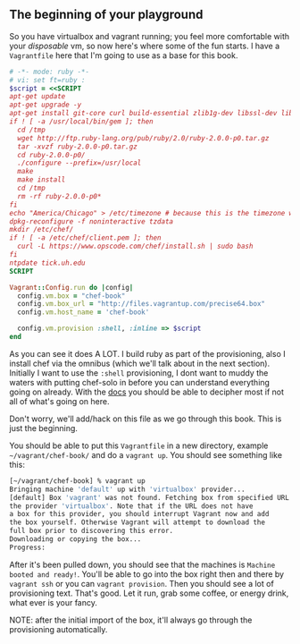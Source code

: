 The beginning of your playground
-------------------------------

So you have virtualbox and vagrant running; you feel more comfortable with your _disposable_ vm, so now here's where some of the fun starts.  I have a `Vagrantfile` here that I'm going to use as a base for this book.
```ruby
# -*- mode: ruby -*-
# vi: set ft=ruby :
$script = <<SCRIPT
apt-get update
apt-get upgrade -y
apt-get install git-core curl build-essential zlib1g-dev libssl-dev libreadline6-dev libyaml-dev -y
if ! [ -a /usr/local/bin/gem ]; then
  cd /tmp
  wget http://ftp.ruby-lang.org/pub/ruby/2.0/ruby-2.0.0-p0.tar.gz
  tar -xvzf ruby-2.0.0-p0.tar.gz
  cd ruby-2.0.0-p0/
  ./configure --prefix=/usr/local
  make
  make install
  cd /tmp
  rm -rf ruby-2.0.0-p0*
fi
echo "America/Chicago" > /etc/timezone # because this is the timezone where I live ;)
dpkg-reconfigure -f noninteractive tzdata
mkdir /etc/chef/
if ! [ -a /etc/chef/client.pem ]; then
  curl -L https://www.opscode.com/chef/install.sh | sudo bash
fi
ntpdate tick.uh.edu
SCRIPT

Vagrant::Config.run do |config|
  config.vm.box = "chef-book"
  config.vm.box_url = "http://files.vagrantup.com/precise64.box"
  config.vm.host_name = 'chef-book'

  config.vm.provision :shell, :inline => $script
end
```

As you can see it does A LOT. I build ruby as part of the provisioning, also I install chef via the omnibus (which we'll talk about in the next section). Initially I want to use the `:shell` provisioning, I dont want to muddy the waters with putting chef-solo in before you can understand everything going on already. With the [docs](http://docs.vagrantup.com/v2/) you should be able to decipher most if not all of what's going on here.

Don't worry, we'll add/hack on this file as we go through this book. This is just the beginning.

You should be able to put this `Vagrantfile` in a new directory, example `~/vagrant/chef-book/` and do a `vagrant up`. You should see something like this:
```bash
[~/vagrant/chef-book] % vagrant up
Bringing machine 'default' up with 'virtualbox' provider...
[default] Box 'vagrant' was not found. Fetching box from specified URL for
the provider 'virtualbox'. Note that if the URL does not have
a box for this provider, you should interrupt Vagrant now and add
the box yourself. Otherwise Vagrant will attempt to download the
full box prior to discovering this error.
Downloading or copying the box...
Progress:
```
After it's been pulled down, you should see that the machines is `Machine booted and ready!`. You'll be able to go into the box right then and there by `vagrant ssh` or you can `vagrant provision`.
Then you should see a lot of provisioning text. That's good. Let it run, grab some coffee, or energy drink, what ever is your fancy.

NOTE: after the initial import of the box, it'll always go through the provisioning automatically.
